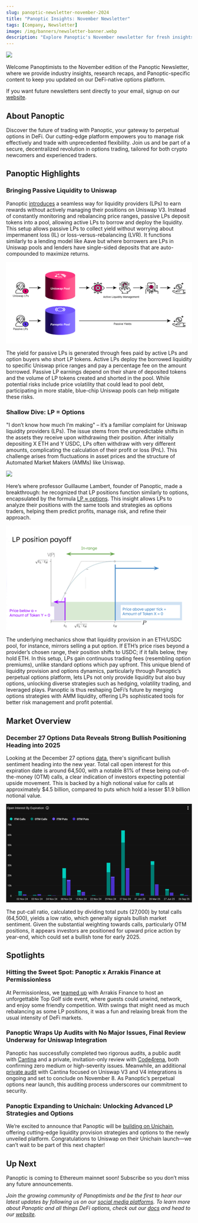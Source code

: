 ```yaml
---
slug: panoptic-newsletter-november-2024
title: "Panoptic Insights: November Newsletter"
tags: [Company, Newsletter]
image: /img/banners/newsletter-banner.webp
description: "Explore Panoptic's November newsletter for fresh insights on DeFi options, passive liquidity on Uniswap, why LP equals options, and the latest Panoptic platform updates."
---
```


![](/img/banners/newsletter-banner.webp)

Welcome Panoptimists to the November edition of the Panoptic Newsletter, where we provide industry insights, research recaps, and Panoptic-specific content to keep you updated on our DeFi-native options platform.

If you want future newsletters sent directly to your email, signup on our [website](https://panoptic.xyz/). 

## About Panoptic

Discover the future of trading with Panoptic, your gateway to perpetual options in DeFi. Our cutting-edge platform empowers you to manage risk effectively and trade with unprecedented flexibility. Join us and be part of a secure, decentralized revolution in options trading, tailored for both crypto newcomers and experienced traders.

## Panoptic Highlights

### Bringing Passive Liquidity to Uniswap

Panoptic [introduces](https://panoptic.xyz/blog/bringing-passive-liquidity-to-uniswap) a seamless way for liquidity providers (LPs) to earn rewards without actively managing their positions on Uniswap V3. Instead of constantly monitoring and rebalancing price ranges, passive LPs deposit tokens into a pool, allowing active LPs to borrow and deploy the liquidity. This setup allows passive LPs to collect yield without worrying about impermanent loss (IL) or loss-versus-rebalancing (LVR). It functions similarly to a lending model like Aave but where borrowers are LPs in Uniswap pools and lenders have single-sided deposits that are auto-compounded to maximize returns.

![](./1.png)

The yield for passive LPs is generated through fees paid by active LPs and option buyers who short LP tokens. Active LPs deploy the borrowed liquidity to specific Uniswap price ranges and pay a percentage fee on the amount borrowed. Passive LP earnings depend on their share of deposited tokens and the volume of LP tokens created and shorted in the pool. While potential risks include price volatility that could lead to pool debt, participating in more stable, blue-chip Uniswap pools can help mitigate these risks.

  

### Shallow Dive: LP = Options

"I don’t know how much I’m making" – it’s a familiar complaint for Uniswap liquidity providers (LPs). The issue stems from the unpredictable shifts in the assets they receive upon withdrawing their position. After initially depositing X ETH and Y USDC, LPs often withdraw with very different amounts, complicating the calculation of their profit or loss (PnL). This challenge arises from fluctuations in asset prices and the structure of Automated Market Makers (AMMs) like Uniswap.

![](./2.gif)

Here’s where professor Guillaume Lambert, founder of Panoptic, made a breakthrough: he recognized that LP positions function similarly to options, encapsulated by the formula [LP ≈ options](https://panoptic.xyz/blog/uniswap-lp-equals-options). This insight allows LPs to analyze their positions with the same tools and strategies as options traders, helping them predict profits, manage risk, and refine their approach.

![](./3.png)

The underlying mechanics show that liquidity provision in an ETH/USDC pool, for instance, mirrors selling a put option. If ETH’s price rises beyond a provider’s chosen range, their position shifts to USDC; if it falls below, they hold ETH. In this setup, LPs gain continuous trading fees (resembling option premiums), unlike standard options which pay upfront. This unique blend of liquidity provision and options dynamics, particularly through Panoptic’s perpetual options platform, lets LPs not only provide liquidity but also buy options, unlocking diverse strategies such as hedging, volatility trading, and leveraged plays. Panoptic is thus reshaping DeFi’s future by merging options strategies with AMM liquidity, offering LPs sophisticated tools for better risk management and profit potential.

## Market Overview

### December 27 Options Data Reveals Strong Bullish Positioning Heading into 2025

Looking at the December 27 options [data](https://www.deribit.com/statistics/BTC/metrics/options), there's significant bullish sentiment heading into the new year. Total call open interest for this expiration date is around 64,500, with a notable 81% of these being out-of-the-money (OTM) calls, a clear indication of investors expecting potential upside movement. This is backed by a high notional value for calls at approximately $4.5 billion, compared to puts which hold a lesser $1.9 billion notional value.

![](./4.png)

The put-call ratio, calculated by dividing total puts (27,000) by total calls (64,500), yields a low ratio, which generally signals bullish market sentiment. Given the substantial weighting towards calls, particularly OTM positions, it appears investors are positioned for upward price action by year-end, which could set a bullish tone for early 2025.

## Spotlights

### Hitting the Sweet Spot: Panoptic x Arrakis Finance at Permissionless

At Permissionless, we [teamed up](https://x.com/Panoptic_xyz/status/1845863010134585427) with Arrakis Finance to host an unforgettable Top Golf side event, where guests could unwind, network, and enjoy some friendly competition. With swings that might need as much rebalancing as some LP positions, it was a fun and relaxing break from the usual intensity of DeFi markets.

### Panoptic Wraps Up Audits with No Major Issues, Final Review Underway for Uniswap Integration

Panoptic has successfully completed two rigorous audits, a public audit with [Cantina](https://x.com/cantinaxyz/status/1852768148266832005) and a private, invitation-only review with [Code4rena](https://x.com/Panoptic_xyz/status/1846640209091613043), both confirming zero medium or high-severity issues. Meanwhile, an additional [private audit](https://x.com/Panoptic_xyz/status/1851685588916932906) with Cantina focused on Uniswap V3 and V4 integrations is ongoing and set to conclude on November 8. As Panoptic’s perpetual options near launch, this auditing process underscores our commitment to security.

### Panoptic Expanding to Unichain: Unlocking Advanced LP Strategies and Options

We’re excited to announce that Panoptic will be [building on Unichain](https://x.com/Panoptic_xyz/status/1844476885130150072), offering cutting-edge liquidity provision strategies and options to the newly unveiled platform. Congratulations to Uniswap on their Unichain launch—we can’t wait to be part of this next chapter!

## Up Next

Panoptic is coming to Ethereum mainnet soon! Subscribe so you don’t miss any future announcements.

_Join the growing community of Panoptimists and be the first to hear our latest updates by following us on our [social media platforms](https://links.panoptic.xyz/all). To learn more about Panoptic and all things DeFi options, check out our [docs](https://panoptic.xyz/docs/intro) and head to our [website](https://panoptic.xyz/)._
